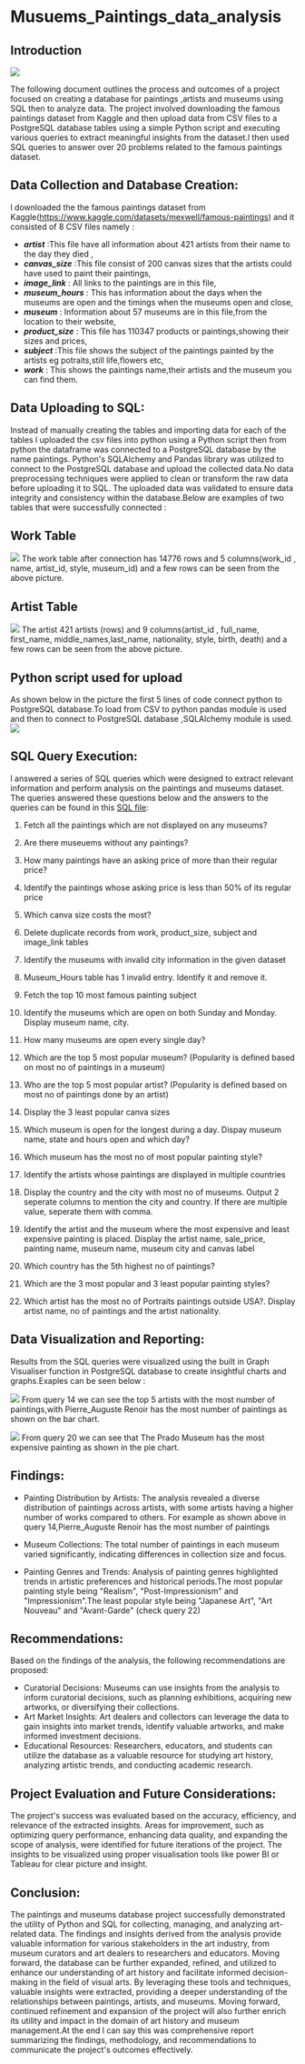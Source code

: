 # Musuems_Paintings_data_analysis

## Introduction
![](painting.jfif)

The following document outlines the process and outcomes of a project focused on creating a database for paintings ,artists and museums using SQL then to analyze data. The project involved downloading the famous paintings dataset from Kaggle and then upload data from CSV files to a PostgreSQL database tables using a simple Python script and executing various queries to extract meaningful insights from the dataset.l then used SQL queries to answer over 20 problems related to the famous paintings dataset.


## Data Collection and Database Creation:
l downloaded the the famous paintings dataset from Kaggle(https://www.kaggle.com/datasets/mexwell/famous-paintings) and it consisted of 8 CSV files namely :

- ***artist*** :This file have all information about 421 artists from their name to the day they died ,
- ***canvas_size*** :This file consist of 200 canvas sizes that the artists could have used to paint their paintings,
- ***image_link*** : All links to the paintings are in this file,
- ***museum_hours*** : This has information about the days  when the museums are open and the timings when the museums open and close,
- ***museum*** : Information about 57 museums are in this file,from the location to their website,
- ***product_size*** : This file has 110347 products or paintings,showing their sizes and prices,
- ***subject*** :This file shows the subject of the paintings painted by the artists eg potraits,still life,flowers etc,
- ***work*** : This shows the paintings name,their artists and the museum you can find them.


  


## Data Uploading to SQL:
Instead of manually creating the tables and importing data for each of the tables l uploaded the csv files into python using a Python script then from python the dataframe was connected to  a PostgreSQL database by the name paintings.
Python's SQLAlchemy and Pandas library was utilized to connect to the PostgreSQL database and upload the collected data.No data preprocessing techniques were applied to clean or transform the raw data before uploading it to SQL.
The uploaded data was validated to ensure data integrity and consistency within the database.Below are examples of two tables that were successfully connected :

## Work Table
![](work_table.png)
The work table after connection  has  14776 rows and 5 columns(work_id , name, artist_id, style, museum_id) and a few rows can be seen from the above picture.

## Artist Table
![](artist_table.png)
The artist 421 artists (rows) and 9 columns(artist_id , full_name, first_name, middle_names,last_name, nationality, style, birth, death) and a few rows can be seen from the above picture.

## Python script used for upload
As shown below in the picture the first 5 lines of code connect python to PostgreSQL database.To load from CSV to python pandas module is used and then to connect to PostgreSQL database ,SQLAlchemy module is used.
![](python_script.png)

## SQL Query Execution:

l answered a series of SQL queries which were designed to extract relevant information and perform analysis on the paintings and museums dataset.
The queries answered these questions below and the answers to the queries can be found in this [SQL file](https://github.com/maudrues/Musuems_Paintings_data_analysis/blob/main/Famous_paintings_query.sql):

1) Fetch all the paintings which are not displayed on any museums?

2) Are there museuems without any paintings?

3) How many paintings have an asking price of more than their regular price? 

4) Identify the paintings whose asking price is less than 50% of its regular price

5) Which canva size costs the most?

6) Delete duplicate records from work, product_size, subject and image_link tables

7) Identify the museums with invalid city information in the given dataset

8) Museum_Hours table has 1 invalid entry. Identify it and remove it.

9) Fetch the top 10 most famous painting subject

10) Identify the museums which are open on both Sunday and Monday. Display museum name, city.

11) How many museums are open every single day?

12) Which are the top 5 most popular museum? (Popularity is defined based on most no of paintings in a museum)

13) Who are the top 5 most popular artist? (Popularity is defined based on most no of paintings done by an artist)

14) Display the 3 least popular canva sizes

15) Which museum is open for the longest during a day. Dispay museum name, state and hours open and which day?

16) Which museum has the most no of most popular painting style?

17) Identify the artists whose paintings are displayed in multiple countries

18) Display the country and the city with most no of museums. Output 2 seperate columns to mention the city and country. If there are multiple value, seperate them with comma.

19) Identify the artist and the museum where the most expensive and least expensive painting is placed. Display the artist name, sale_price, painting name, museum name, museum city and canvas label

20) Which country has the 5th highest no of paintings?

21) Which are the 3 most popular and 3 least popular painting styles?

22) Which artist has the most no of Portraits paintings outside USA?. Display artist name, no of paintings and the artist nationality.




## Data Visualization and Reporting:
Results from the SQL queries were visualized using the built in Graph Visualiser function  in PostgreSQL database to create insightful charts and graphs.Exaples can be seen below :



![](query14.png)
From query 14 we can see the top 5 artists with the most number of paintings,with Pierre_Auguste Renoir has the most number of paintings as shown on the bar chart.




![](query20.png)
From query 20 we can see that The Prado Museum has the most expensive painting as shown in the pie chart.



## Findings:

- Painting Distribution by Artists:
The analysis revealed a diverse distribution of paintings across artists, with some artists having a higher number of works compared to others.
For example as shown above in query 14,Pierre_Auguste Renoir has the most number of paintings

- Museum Collections:
The total number of paintings in each museum varied significantly, indicating differences in collection size and focus.

- Painting Genres and Trends:
Analysis of painting genres highlighted trends in artistic preferences and historical periods.The most popular painting style being "Realism", "Post-Impressionism" and "Impressionism".The least popular style being "Japanese Art", "Art Nouveau" and "Avant-Garde"
(check query 22)

## Recommendations:

Based on the findings of the analysis, the following recommendations are proposed:

- Curatorial Decisions:
Museums can use insights from the analysis to inform curatorial decisions, such as planning exhibitions, acquiring new artworks, or diversifying their collections.
- Art Market Insights:
Art dealers and collectors can leverage the data to gain insights into market trends, identify valuable artworks, and make informed investment decisions.
- Educational Resources:
Researchers, educators, and students can utilize the database as a valuable resource for studying art history, analyzing artistic trends, and conducting academic research.


## Project Evaluation and Future Considerations:
The project's success was evaluated based on the accuracy, efficiency, and relevance of the extracted insights.
Areas for improvement, such as optimizing query performance, enhancing data quality, and expanding the scope of analysis, were identified for future iterations of the project.
The insights to be visualized using proper visualisation tools like power BI or Tableau for clear picture and insight.


## Conclusion:

The paintings and museums database project successfully demonstrated the utility of Python and SQL for collecting, managing, and analyzing art-related data. The findings and insights derived from the analysis provide valuable information for various stakeholders in the art industry, from museum curators and art dealers to researchers and educators. Moving forward, the database can be further expanded, refined, and utilized to enhance our understanding of art history and facilitate informed decision-making in the field of visual arts.
 By leveraging these tools and techniques, valuable insights were extracted, providing a deeper understanding of the relationships between paintings, artists, and museums. Moving forward, continued refinement and expansion of the project will also further enrich its utility and impact in the domain of art history and museum management.At the end l can say this was  comprehensive report summarizing the findings, methodology, and recommendations  to communicate the project's outcomes effectively.
